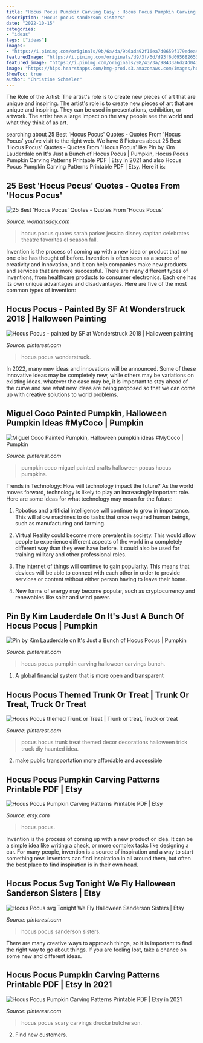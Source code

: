 ```yaml
---
title: "Hocus Pocus Pumpkin Carving Easy : Hocus Pocus Pumpkin Carving Halloween Carvings Bunch"
description: "Hocus pocus sanderson sisters"
date: "2022-10-15"
categories:
- "ideas"
tags: ["ideas"]
images:
- "https://i.pinimg.com/originals/9b/6a/da/9b6ada92f16ea7d0659f179edea4ccd6.jpg"
featuredImage: "https://i.pinimg.com/originals/d9/3f/6d/d93f6d095682653bc9e005dffa0e2992.jpg"
featured_image: "https://i.pinimg.com/originals/98/43/3a/98433a6d24d043cdbe1c614b5a7b31e1.jpg"
image: "https://hips.hearstapps.com/hmg-prod.s3.amazonaws.com/images/hocus-pocus-quotes-1598637399.jpg?crop=1.00xw:0.669xh;0,0.132xh&amp;resize=1200:*"
ShowToc: true
author: "Christine Schmeler"
---
```



The Role of the Artist: The artist's role is to create new pieces of art that are unique and inspiring.
The artist's role is to create new pieces of art that are unique and inspiring. They can be used in presentations, exhibition, or artwork. The artist has a large impact on the way people see the world and what they think of as art.

	

		
searching about 25 Best &#039;Hocus Pocus&#039; Quotes - Quotes From &#039;Hocus Pocus&#039; you've visit to the right web. We have 8 Pictures about 25 Best &#039;Hocus Pocus&#039; Quotes - Quotes From &#039;Hocus Pocus&#039; like Pin by Kim Lauderdale on It&#039;s Just a Bunch of Hocus Pocus | Pumpkin, Hocus Pocus Pumpkin Carving Patterns Printable PDF | Etsy in 2021 and also Hocus Pocus Pumpkin Carving Patterns Printable PDF | Etsy. Here it is:
		
    
## 25 Best &#039;Hocus Pocus&#039; Quotes - Quotes From &#039;Hocus Pocus&#039;

<img loading=lazy src="https://hips.hearstapps.com/hmg-prod.s3.amazonaws.com/images/hocus-pocus-quotes-1598637399.jpg?crop=1.00xw:0.669xh;0,0.132xh&amp;resize=1200:*" onerror="this.onerror=null;this.src='https://tse3.mm.bing.net/th?id=OIP.K3iNP_Z8-tet4THsVqV3EAHaDt&amp;pid=15.1';" alt="25 Best &#039;Hocus Pocus&#039; Quotes - Quotes From &#039;Hocus Pocus&#039;">

_Source: womansday.com_

>hocus pocus quotes sarah parker jessica disney capitan celebrates theatre favorites el season fall. 

	

Invention is the process of coming up with a new idea or product that no one else has thought of before. Invention is often seen as a source of creativity and innovation, and it can help companies make new products and services that are more successful. There are many different types of inventions, from healthcare products to consumer electronics. Each one has its own unique advantages and disadvantages. Here are five of the most common types of invention: 

    
## Hocus Pocus - Painted By SF At Wonderstruck 2018 | Halloween Painting

<img loading=lazy src="https://i.pinimg.com/originals/98/43/3a/98433a6d24d043cdbe1c614b5a7b31e1.jpg" onerror="this.onerror=null;this.src='https://tse2.mm.bing.net/th?id=OIP.qoTCOLOXlkhzK_hRPFvQhAHaJN&amp;pid=15.1';" alt="Hocus Pocus - painted by SF at Wonderstruck 2018 | Halloween painting">

_Source: pinterest.com_

>hocus pocus wonderstruck. 

	

In 2022, many new ideas and innovations will be announced. Some of these innovative ideas may be completely new, while others may be variations on existing ideas. whatever the case may be, it is important to stay ahead of the curve and see what new ideas are being proposed so that we can come up with creative solutions to world problems.

    
## Miguel Coco Painted Pumpkin, Halloween Pumpkin Ideas #MyCoco | Pumpkin

<img loading=lazy src="https://i.pinimg.com/736x/ce/4c/62/ce4c62f5d2966dd21c48a932497d5897.jpg" onerror="this.onerror=null;this.src='https://tse1.mm.bing.net/th?id=OIP._tEcUG4TWHK6ReOHSA31LAHaJ3&amp;pid=15.1';" alt="Miguel Coco Painted Pumpkin, Halloween pumpkin ideas #MyCoco | Pumpkin">

_Source: pinterest.com_

>pumpkin coco miguel painted crafts halloween pocus hocus pumpkins. 

	

Trends in Technology: How will technology impact the future?
As the world moves forward, technology is likely to play an increasingly important role. Here are some ideas for what technology may mean for the future:
1. Robotics and artificial intelligence will continue to grow in importance. This will allow machines to do tasks that once required human beings, such as manufacturing and farming.

2. Virtual Reality could become more prevalent in society. This would allow people to experience different aspects of the world in a completely different way than they ever have before. It could also be used for training military and other professional roles.

3. The internet of things will continue to gain popularity. This means that devices will be able to connect with each other in order to provide services or content without either person having to leave their home.

4. New forms of energy may become popular, such as cryptocurrency and renewables like solar and wind power.

    
## Pin By Kim Lauderdale On It&#039;s Just A Bunch Of Hocus Pocus | Pumpkin

<img loading=lazy src="https://i.pinimg.com/originals/9b/6a/da/9b6ada92f16ea7d0659f179edea4ccd6.jpg" onerror="this.onerror=null;this.src='https://tse1.mm.bing.net/th?id=OIP.lpzW3VpvXsZsLKDphp6acgHaEG&amp;pid=15.1';" alt="Pin by Kim Lauderdale on It&#039;s Just a Bunch of Hocus Pocus | Pumpkin">

_Source: pinterest.com_

>hocus pocus pumpkin carving halloween carvings bunch. 

	

1. A global financial system that is more open and transparent 

    
## Hocus Pocus Themed Trunk Or Treat | Trunk Or Treat, Truck Or Treat

<img loading=lazy src="https://i.pinimg.com/originals/92/d5/f8/92d5f8c7e4ae405aed22f41cfa682ec8.jpg" onerror="this.onerror=null;this.src='https://tse4.mm.bing.net/th?id=OIP.Ea9V6TvrJMNiTxBtAJFn_gHaJ4&amp;pid=15.1';" alt="Hocus Pocus themed Trunk or Treat | Trunk or treat, Truck or treat">

_Source: pinterest.com_

>pocus hocus trunk treat themed decor decorations halloween trick truck diy haunted idea. 

	

2. make public transportation more affordable and accessible

    
## Hocus Pocus Pumpkin Carving Patterns Printable PDF | Etsy

<img loading=lazy src="https://i.etsystatic.com/8462106/r/il/e3b82f/2620373006/il_794xN.2620373006_rmw9.jpg" onerror="this.onerror=null;this.src='https://tse2.mm.bing.net/th?id=OIP.8bKgAXdce0Bymbt1we1y2AHaG8&amp;pid=15.1';" alt="Hocus Pocus Pumpkin Carving Patterns Printable PDF | Etsy">

_Source: etsy.com_

>hocus pocus. 

	

Invention is the process of coming up with a new product or idea. It can be a simple idea like writing a check, or more complex tasks like designing a car. For many people, invention is a source of inspiration and a way to start something new. Inventors can find inspiration in all around them, but often the best place to find inspiration is in their own head.

    
## Hocus Pocus Svg Tonight We Fly Halloween Sanderson Sisters | Etsy

<img loading=lazy src="https://i.pinimg.com/736x/09/ac/34/09ac3490c438c721f76e477ea3cf58f0.jpg" onerror="this.onerror=null;this.src='https://tse4.mm.bing.net/th?id=OIP.J_jwFUTkDvjwiHgeFZAnJQHaF4&amp;pid=15.1';" alt="Hocus Pocus svg Tonight We Fly Halloween Sanderson Sisters | Etsy">

_Source: pinterest.com_

>hocus pocus sanderson sisters. 

	

There are many creative ways to approach things, so it is important to find the right way to go about things. If you are feeling lost, take a chance on some new and different ideas.

    
## Hocus Pocus Pumpkin Carving Patterns Printable PDF | Etsy In 2021

<img loading=lazy src="https://i.pinimg.com/originals/d9/3f/6d/d93f6d095682653bc9e005dffa0e2992.jpg" onerror="this.onerror=null;this.src='https://tse2.mm.bing.net/th?id=OIP.k0QfA7CBpN5jtWqXt5HO4wHaJk&amp;pid=15.1';" alt="Hocus Pocus Pumpkin Carving Patterns Printable PDF | Etsy in 2021">

_Source: pinterest.com_

>hocus pocus scary carvings drucke butcherson. 

	

2. Find new customers.

